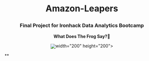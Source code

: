 # <p align="center">Amazon-Leapers</p>

### <p align="center">Final Project for Ironhack Data Analytics Bootcamp</p>

**<p align="center">What Does The Frog Say?🐸</p>**

<p align="center"><img src=https://i.pinimg.com/originals/11/31/f6/1131f68a5bd344e97dea0b89be0de6d2.jpg style="vertical-align:middle">width="200" height="200"></p>**

